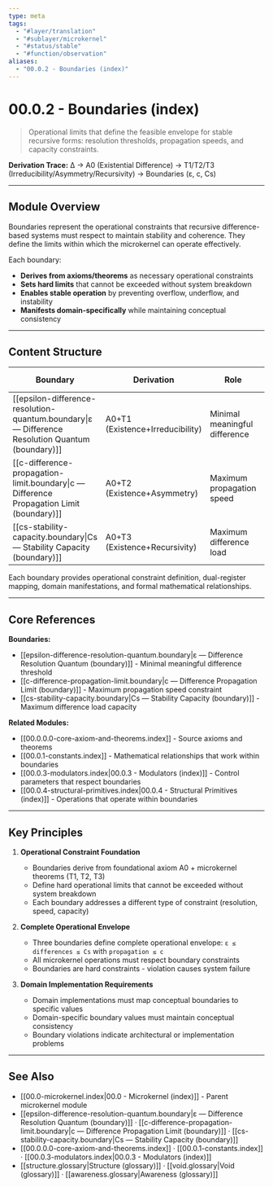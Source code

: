 ```yaml
---
type: meta
tags:
  - "#layer/translation"
  - "#sublayer/microkernel"
  - "#status/stable"
  - "#function/observation"
aliases:
  - "00.0.2 - Boundaries (index)"
---
```


# 00.0.2 - Boundaries (index)

> Operational limits that define the feasible envelope for stable recursive forms: resolution thresholds, propagation speeds, and capacity constraints.

**Derivation Trace:** ∆ → A0 (Existential Difference) → T1/T2/T3 (Irreducibility/Asymmetry/Recursivity) → Boundaries (ε, c, Cs)

---

## Module Overview

Boundaries represent the operational constraints that recursive difference-based systems must respect to maintain stability and coherence. They define the limits within which the microkernel can operate effectively.

Each boundary:
- **Derives from axioms/theorems** as necessary operational constraints
- **Sets hard limits** that cannot be exceeded without system breakdown
- **Enables stable operation** by preventing overflow, underflow, and instability
- **Manifests domain-specifically** while maintaining conceptual consistency

---

## Content Structure

| Boundary | Derivation | Role | Constraint Type |
|----------|------------|------|-----------------|
| [[epsilon-difference-resolution-quantum.boundary\|ε — Difference Resolution Quantum (boundary)]] | A0+T1 (Existence+Irreducibility) | Minimal meaningful difference | Lower bound |
| [[c-difference-propagation-limit.boundary\|c — Difference Propagation Limit (boundary)]] | A0+T2 (Existence+Asymmetry) | Maximum propagation speed | Rate limit |
| [[cs-stability-capacity.boundary\|Cs — Stability Capacity (boundary)]] | A0+T3 (Existence+Recursivity) | Maximum difference load | Upper bound |

Each boundary provides operational constraint definition, dual-register mapping, domain manifestations, and formal mathematical relationships.

---

## Core References

**Boundaries:**
- [[epsilon-difference-resolution-quantum.boundary|ε — Difference Resolution Quantum (boundary)]] - Minimal meaningful difference threshold
- [[c-difference-propagation-limit.boundary|c — Difference Propagation Limit (boundary)]] - Maximum propagation speed constraint
- [[cs-stability-capacity.boundary|Cs — Stability Capacity (boundary)]] - Maximum difference load capacity

**Related Modules:**
- [[00.0.0.0-core-axiom-and-theorems.index]] - Source axioms and theorems
- [[00.0.1-constants.index]] - Mathematical relationships that work within boundaries
- [[00.0.3-modulators.index|00.0.3 - Modulators (index)]] - Control parameters that respect boundaries
- [[00.0.4-structural-primitives.index|00.0.4 - Structural Primitives (index)]] - Operations that operate within boundaries

---

## Key Principles

1. **Operational Constraint Foundation**
   - Boundaries derive from foundational axiom A0 + microkernel theorems (T1, T2, T3)
   - Define hard operational limits that cannot be exceeded without system breakdown
   - Each boundary addresses a different type of constraint (resolution, speed, capacity)

2. **Complete Operational Envelope**
   - Three boundaries define complete operational envelope: `ε ≤ differences ≤ Cs` with `propagation ≤ c`
   - All microkernel operations must respect boundary constraints
   - Boundaries are hard constraints - violation causes system failure

3. **Domain Implementation Requirements**
   - Domain implementations must map conceptual boundaries to specific values
   - Domain-specific boundary values must maintain conceptual consistency
   - Boundary violations indicate architectural or implementation problems

---

## See Also

- [[00.0-microkernel.index|00.0 - Microkernel (index)]] - Parent microkernel module
- [[epsilon-difference-resolution-quantum.boundary|ε — Difference Resolution Quantum (boundary)]] · [[c-difference-propagation-limit.boundary|c — Difference Propagation Limit (boundary)]] · [[cs-stability-capacity.boundary|Cs — Stability Capacity (boundary)]]
- [[00.0.0.0-core-axiom-and-theorems.index]] · [[00.0.1-constants.index]] · [[00.0.3-modulators.index|00.0.3 - Modulators (index)]]
- [[structure.glossary|Structure (glossary)]] · [[void.glossary|Void (glossary)]] · [[awareness.glossary|Awareness (glossary)]]
